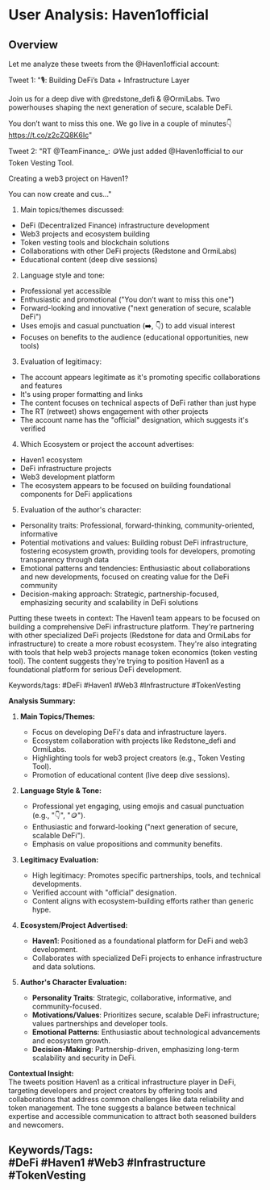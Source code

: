 # User Analysis: Haven1official

## Overview

<think>
Let me analyze these tweets from the @Haven1official account:

Tweet 1:
"🎙️: Building DeFi’s Data + Infrastructure Layer

Join us for a deep dive with @redstone_defi & @OrmiLabs. Two powerhouses shaping the next generation of secure, scalable DeFi.

You don’t want to miss this one. We go live in a couple of minutes👇
https://t.co/z2cZQ8K6Ic"

Tweet 2:
"RT @TeamFinance_: 🪙We just added @Haven1official to our Token Vesting Tool.

Creating a web3 project on Haven1?

You can now create and cus…"

1. Main topics/themes discussed:
- DeFi (Decentralized Finance) infrastructure development
- Web3 projects and ecosystem building
- Token vesting tools and blockchain solutions
- Collaborations with other DeFi projects (Redstone and OrmiLabs)
- Educational content (deep dive sessions)

2. Language style and tone:
- Professional yet accessible
- Enthusiastic and promotional ("You don’t want to miss this one")
- Forward-looking and innovative ("next generation of secure, scalable DeFi")
- Uses emojis and casual punctuation (➡️, 👇) to add visual interest
- Focuses on benefits to the audience (educational opportunities, new tools)

3. Evaluation of legitimacy:
- The account appears legitimate as it's promoting specific collaborations and features
- It's using proper formatting and links
- The content focuses on technical aspects of DeFi rather than just hype
- The RT (retweet) shows engagement with other projects
- The account name has the "official" designation, which suggests it's verified

4. Which Ecosystem or project the account advertises:
- Haven1 ecosystem
- DeFi infrastructure projects
- Web3 development platform
- The ecosystem appears to be focused on building foundational components for DeFi applications

5. Evaluation of the author's character:

- Personality traits: Professional, forward-thinking, community-oriented, informative
- Potential motivations and values: Building robust DeFi infrastructure, fostering ecosystem growth, providing tools for developers, promoting transparency through data
- Emotional patterns and tendencies: Enthusiastic about collaborations and new developments, focused on creating value for the DeFi community
- Decision-making approach: Strategic, partnership-focused, emphasizing security and scalability in DeFi solutions

Putting these tweets in context: The Haven1 team appears to be focused on building a comprehensive DeFi infrastructure platform. They're partnering with other specialized DeFi projects (Redstone for data and OrmiLabs for infrastructure) to create a more robust ecosystem. They're also integrating with tools that help web3 projects manage token economics (token vesting tool). The content suggests they're trying to position Haven1 as a foundational platform for serious DeFi development.

Keywords/tags:
#DeFi #Haven1 #Web3 #Infrastructure #TokenVesting
</think>

**Analysis Summary:**

1. **Main Topics/Themes:**
   - Focus on developing DeFi's data and infrastructure layers.
   - Ecosystem collaboration with projects like Redstone_defi and OrmiLabs.
   - Highlighting tools for web3 project creators (e.g., Token Vesting Tool).
   - Promotion of educational content (live deep dive sessions).

2. **Language Style & Tone:**
   - Professional yet engaging, using emojis and casual punctuation (e.g., "👇", "🪙").
   - Enthusiastic and forward-looking ("next generation of secure, scalable DeFi").
   - Emphasis on value propositions and community benefits.

3. **Legitimacy Evaluation:**
   - High legitimacy: Promotes specific partnerships, tools, and technical developments.
   - Verified account with "official" designation.
   - Content aligns with ecosystem-building efforts rather than generic hype.

4. **Ecosystem/Project Advertised:**
   - **Haven1**: Positioned as a foundational platform for DeFi and web3 development.
   - Collaborates with specialized DeFi projects to enhance infrastructure and data solutions.

5. **Author's Character Evaluation:**
   - **Personality Traits**: Strategic, collaborative, informative, and community-focused.
   - **Motivations/Values**: Prioritizes secure, scalable DeFi infrastructure; values partnerships and developer tools.
   - **Emotional Patterns**: Enthusiastic about technological advancements and ecosystem growth.
   - **Decision-Making**: Partnership-driven, emphasizing long-term scalability and security in DeFi.

**Contextual Insight:**  
The tweets position Haven1 as a critical infrastructure player in DeFi, targeting developers and project creators by offering tools and collaborations that address common challenges like data reliability and token management. The tone suggests a balance between technical expertise and accessible communication to attract both seasoned builders and newcomers.

**Keywords/Tags:**  
#DeFi #Haven1 #Web3 #Infrastructure #TokenVesting
---
